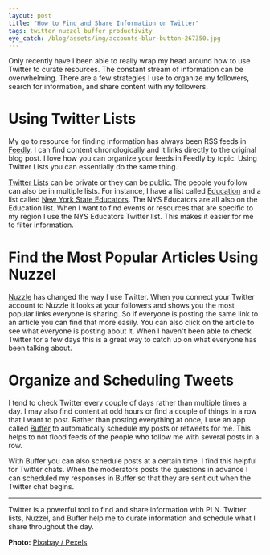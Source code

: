 ```yaml
---
layout: post
title: "How to Find and Share Information on Twitter"
tags: twitter nuzzel buffer productivity
eye_catch: /blog/assets/img/accounts-blur-button-267350.jpg
---
```


Only recently have I been able to really wrap my head around how to use Twitter to curate resources.  The constant stream of information can be overwhelming.  There are a few strategies I use to organize my followers, search for information, and share content with my followers.  

<!--more-->

# Using Twitter Lists

My go to resource for finding information has always been RSS feeds in [Feedly](https://feedly.com/).  I can find content chronologically and it links directly to the original blog post.  I love how you can organize your feeds in Feedly by topic.  Using Twitter Lists you can essentially do the same thing.

[Twitter Lists](https://help.twitter.com/en/using-twitter/twitter-lists) can be private or they can be public.  The people you follow can also be in multiple lists.  For instance, I have a list called [Education](https://twitter.com/eddiecmurray/lists/education) and a list called [New York State Educators](https://twitter.com/eddiecmurray/lists/new-york-educators).  The NYS Educators are all also on the Education list.  When I want to find events or resources that are specific to my region I use the NYS Educators Twitter list.  This makes it easier for me to filter information.

# Find the Most Popular Articles Using Nuzzel

[Nuzzle](http://nuzzel.com/) has changed the way I use Twitter.  When you connect your Twitter account to Nuzzle it looks at your followers and shows you the most popular links everyone is sharing.  So if everyone is posting the same link to an article you can find that more easily.  You can also click on the article to see what everyone is posting about it.  When I haven't been able to check Twitter for a few days this is a great way to catch up on what everyone has been talking about.

# Organize and Scheduling Tweets

I tend to check Twitter every couple of days rather than multiple times a day.  I may also find content at odd hours or find a couple of things in a row that I want to post.  Rather than posting everything at once, I use an app called [Buffer](https://buffer.com/) to automatically schedule my posts or retweets for me.  This helps to not flood feeds of the people who follow me with several posts in a row.  

With Buffer you can also schedule posts at a certain time.  I find this helpful for Twitter chats.  When the moderators posts the questions in advance I can scheduled my responses in Buffer so that they are sent out when the Twitter chat begins.

------

Twitter is a powerful tool to find and share information with PLN.  Twitter lists, Nuzzel, and Buffer help me to curate information and schedule what I share throughout the day.

**Photo:** [Pixabay / Pexels](https://www.pexels.com/photo/apps-blur-button-close-up-267350/)

